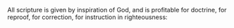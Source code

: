 All scripture is given by inspiration of God, and is profitable for doctrine, for reproof, for correction, for instruction in righteousness:
